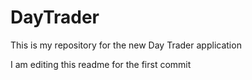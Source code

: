 # DayTrader
This is my repository for  the new Day Trader application

I am editing this readme for the first commit
